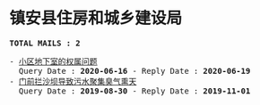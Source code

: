 # 镇安县住房和城乡建设局
<pre><b>TOTAL MAILS : 2</b></pre>
<pre>
- <a href="../../categories/mails/6042.md">小区地下室的权属问题</a><br/>  Query Date : <b>2020-06-16</b> - Reply Date : <b>2020-06-19</b>
- <a href="../../categories/mails/5424.md">门前拦沙坝导致污水聚集臭气熏天</a><br/>  Query Date : <b>2019-08-30</b> - Reply Date : <b>2019-11-01</b>
</pre>